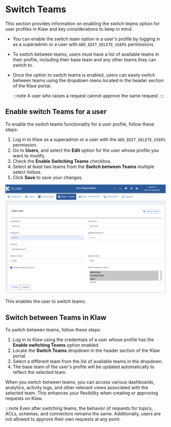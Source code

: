 # Switch Teams

This section provides information on enabling the switch teams option
for user profiles in Klaw and key considerations to keep in mind.

-   You can enable the switch team option in a user's profile by
    logging in as a superadmin or a user with `ADD_EDIT_DELETE_USERS`
    permissions.
-   To switch between teams, users must have a list of available teams
    in their profile, including their base team and any other teams they
    can switch to.
-   Once the option to switch teams is enabled, users can easily switch
    between teams using the dropdown menu located in the header section
    of the Klaw portal.

    :::note
    A user who raises a request cannot approve the same request.
    :::

## Enable switch Teams for a user

To enable the switch teams functionality for a user profile, follow
these steps:

1.  Log in to Klaw as a superadmin or a user with the
    `ADD_EDIT_DELETE_USERS` permission.
2.  Go to **Users**, and select the **Edit** option for the user whose
    profile you want to modify.
3.  Check the **Enable Switching Teams** checkbox.
4.  Select at least two teams from the **Switch between Teams** multiple
    select listbox.
5.  Click **Save** to save your changes.

![image](../../../static/images/teams/SwitchTeams.png)

This enables the user to switch teams.

## Switch between Teams in Klaw

To switch between teams, follow these steps:

1.  Log in to Klaw using the credentials of a user whose profile has the
    **Enable switching Teams** option enabled.
2.  Locate the **Switch Teams** dropdown in the header section of the
    Klaw portal.
3.  Select a different team from the list of available teams in the
    dropdown.
4.  The base team of the user's profile will be updated automatically
    to reflect the selected team.

When you switch between teams, you can access various dashboards,
analytics, activity logs, and other relevant views associated with the
selected team. This enhances your flexibility when creating or approving
requests on Klaw.

:::note
Even after switching teams, the behavior of requests for topics, ACLs,
schemas, and connectors remains the same. Additionally, users are not
allowed to approve their own requests at any point.

